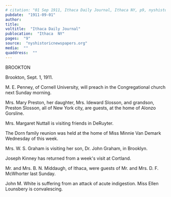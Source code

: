 ```yaml
---
# citation: "01 Sep 1911, Ithaca Daily Journal, Ithaca NY, p9, nyshistoricnewspapers.org."
pubdate:  "1911-09-01"
author: 
title: 
voltitle:  "Ithaca Daily Journal"
publocation:  "Ithaca  NY"
pages:  "9"
source:  "nyshistoricnewspapers.org"
media:  ""
quaddress:  ""
---
```


BROOKTON 

Brookton, Sept. 1, 1911. 

M. E. Penney, of Cornell University, will preach in the Congregational church next Sunday morning.  

Mrs. Mary Preston, her daughter, Mrs. Ideward Slosson, and grandson, Preston Slosson, all of New York city, are guests, at the home of Alonzo Gorsline. 

Mrs. Margaret Nuttall is visiting friends in DeRuyter.

The Dorn family reunion was held at the home of Miss Minnie Van Demark Wednesday of this week. 

Mrs. W. S. Graham is visiting her son, Dr. John Graham, in Brooklyn. 

Joseph Kinney has returned from a week's visit at Cortland. 

Mr. and Mrs. B. N. Middaugh, of Ithaca, were guests of Mr. and Mrs. D. F. McWhorter last Sunday. 

John M. White is suffering from an attack of acute indigestion. Miss Ellen Lounsbery is convalescing.
